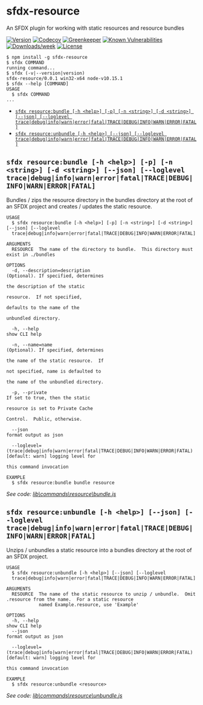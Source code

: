 sfdx-resource
===========

An SFDX plugin for working with static resources and resource bundles

[![Version](https://img.shields.io/npm/v/sfdx-respource.svg)](https://npmjs.org/package/sfdx-resource)
[![Codecov](https://codecov.io/gh/dancinllama/sfdx-resource/branch/master/graph/badge.svg)](https://codecov.io/gh/dancinllama/sfdx-resource)
[![Greenkeeper](https://badges.greenkeeper.io/dancinllama/sfdx-resource.svg)](https://greenkeeper.io/)
[![Known Vulnerabilities](https://snyk.io/test/github/dancinllama/sfdx-resource/badge.svg)](https://snyk.io/test/github/dancinllama/sfdx-resource)
[![Downloads/week](https://img.shields.io/npm/dw/sfdx-resource.svg)](https://npmjs.org/package/sfdx-resource)
[![License](https://img.shields.io/npm/l/sfdx-resource.svg)](https://github.com/dancinllama/sfdx-resource/blob/master/package.json)

<!-- toc -->

<!-- tocstop -->
<!-- install -->
<!-- usage -->
```sh-session
$ npm install -g sfdx-resource
$ sfdx COMMAND
running command...
$ sfdx (-v|--version|version)
sfdx-resource/0.0.1 win32-x64 node-v10.15.1
$ sfdx --help [COMMAND]
USAGE
  $ sfdx COMMAND
...
```
<!-- usagestop -->
<!-- commands -->
* [`sfdx resource:bundle [-h <help>] [-p] [-n <string>] [-d <string>] [--json] [--loglevel trace|debug|info|warn|error|fatal|TRACE|DEBUG|INFO|WARN|ERROR|FATAL]`](#sfdx-resourcebundle--h-help--p--n-string--d-string---json---loglevel-tracedebuginfowarnerrorfataltracedebuginfowarnerrorfatal)
* [`sfdx resource:unbundle [-h <help>] [--json] [--loglevel trace|debug|info|warn|error|fatal|TRACE|DEBUG|INFO|WARN|ERROR|FATAL]`](#sfdx-resourceunbundle--h-help---json---loglevel-tracedebuginfowarnerrorfataltracedebuginfowarnerrorfatal)

## `sfdx resource:bundle [-h <help>] [-p] [-n <string>] [-d <string>] [--json] [--loglevel trace|debug|info|warn|error|fatal|TRACE|DEBUG|INFO|WARN|ERROR|FATAL]`

Bundles / zips the resource directory in the bundles directory at the root of an SFDX project and creates / updates the static resource.

```
USAGE
  $ sfdx resource:bundle [-h <help>] [-p] [-n <string>] [-d <string>] [--json] [--loglevel 
  trace|debug|info|warn|error|fatal|TRACE|DEBUG|INFO|WARN|ERROR|FATAL]

ARGUMENTS
  RESOURCE  The name of the directory to bundle.  This directory must exist in ./bundles

OPTIONS
  -d, --description=description                                                     (Optional). If specified, determines
                                                                                    the description of the static
                                                                                    resource.  If not specified,
                                                                                    defaults to the name of the
                                                                                    unbundled directory.

  -h, --help                                                                        show CLI help

  -n, --name=name                                                                   (Optional). If specified, determines
                                                                                    the name of the static resource.  If
                                                                                    not specified, name is defaulted to
                                                                                    the name of the unbundled directory.

  -p, --private                                                                     If set to true, then the static
                                                                                    resource is set to Private Cache
                                                                                    Control.  Public, otherwise.

  --json                                                                            format output as json

  --loglevel=(trace|debug|info|warn|error|fatal|TRACE|DEBUG|INFO|WARN|ERROR|FATAL)  [default: warn] logging level for
                                                                                    this command invocation

EXAMPLE
  $ sfdx resource:bundle bundle resource
```

_See code: [lib\commands\resource\bundle.js](https://github.com/demand-chain/sfdx-resource/blob/v0.0.1/lib\commands\resource\bundle.js)_

## `sfdx resource:unbundle [-h <help>] [--json] [--loglevel trace|debug|info|warn|error|fatal|TRACE|DEBUG|INFO|WARN|ERROR|FATAL]`

Unzips / unbundles a static resource into a bundles directory at the root of an SFDX project.

```
USAGE
  $ sfdx resource:unbundle [-h <help>] [--json] [--loglevel 
  trace|debug|info|warn|error|fatal|TRACE|DEBUG|INFO|WARN|ERROR|FATAL]

ARGUMENTS
  RESOURCE  The name of the static resource to unzip / unbundle.  Omit .resource from the name.  For a static resource
            named Example.resource, use 'Example'

OPTIONS
  -h, --help                                                                        show CLI help
  --json                                                                            format output as json

  --loglevel=(trace|debug|info|warn|error|fatal|TRACE|DEBUG|INFO|WARN|ERROR|FATAL)  [default: warn] logging level for
                                                                                    this command invocation

EXAMPLE
  $ sfdx resource:unbundle <resource>
```

_See code: [lib\commands\resource\unbundle.js](https://github.com/demand-chain/sfdx-resource/blob/v0.0.1/lib\commands\resource\unbundle.js)_
<!-- commandsstop -->
<!-- debugging-your-plugin -->
